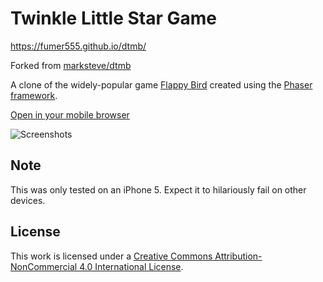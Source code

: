 # Twinkle Little Star Game

https://fumer555.github.io/dtmb/

Forked from [marksteve/dtmb](marksteve/dtmb)

A clone of the widely-popular game [Flappy Bird](http://en.wikipedia.org/wiki/Flappy_Bird) created using the [Phaser framework](http://phaser.io/).

[Open in your mobile browser](https://marksteve.com/dtmb)

![Screenshots](screenshots.png)

## Note

This was only tested on an iPhone 5. Expect it to hilariously fail on other devices.

## License

This work is licensed under a [Creative Commons Attribution-NonCommercial 4.0 International License](http://creativecommons.org/licenses/by-nc/4.0/).
